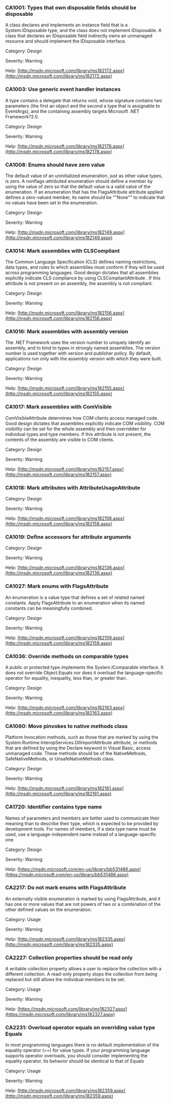 ### CA1001: Types that own disposable fields should be disposable ###

A class declares and implements an instance field that is a System.IDisposable type, and the class does not implement IDisposable. A class that declares an IDisposable field indirectly owns an unmanaged resource and should implement the IDisposable interface.

Category: Design

Severity: Warning

Help: [http://msdn.microsoft.com/library/ms182172.aspx](http://msdn.microsoft.com/library/ms182172.aspx)

### CA1003: Use generic event handler instances ###

A type contains a delegate that returns void, whose signature contains two parameters (the first an object and the second a type that is assignable to EventArgs), and the containing assembly targets Microsoft .NET Framework?2.0.

Category: Design

Severity: Warning

Help: [http://msdn.microsoft.com/library/ms182178.aspx](http://msdn.microsoft.com/library/ms182178.aspx)

### CA1008: Enums should have zero value ###

The default value of an uninitialized enumeration, just as other value types, is zero. A nonflags-attributed enumeration should define a member by using the value of zero so that the default value is a valid value of the enumeration. If an enumeration that has the FlagsAttribute attribute applied defines a zero-valued member, its name should be ""None"" to indicate that no values have been set in the enumeration.

Category: Design

Severity: Warning

Help: [http://msdn.microsoft.com/library/ms182149.aspx](http://msdn.microsoft.com/library/ms182149.aspx)

### CA1014: Mark assemblies with CLSCompliant ###

The Common Language Specification (CLS) defines naming restrictions, data types, and rules to which assemblies must conform if they will be used across programming languages. Good design dictates that all assemblies explicitly indicate CLS compliance by using CLSCompliantAttribute . If this attribute is not present on an assembly, the assembly is not compliant.

Category: Design

Severity: Warning

Help: [http://msdn.microsoft.com/library/ms182156.aspx](http://msdn.microsoft.com/library/ms182156.aspx)

### CA1016: Mark assemblies with assembly version ###

The .NET Framework uses the version number to uniquely identify an assembly, and to bind to types in strongly named assemblies. The version number is used together with version and publisher policy. By default, applications run only with the assembly version with which they were built.

Category: Design

Severity: Warning

Help: [http://msdn.microsoft.com/library/ms182155.aspx](http://msdn.microsoft.com/library/ms182155.aspx)

### CA1017: Mark assemblies with ComVisible ###

ComVisibleAttribute determines how COM clients access managed code. Good design dictates that assemblies explicitly indicate COM visibility. COM visibility can be set for the whole assembly and then overridden for individual types and type members. If this attribute is not present, the contents of the assembly are visible to COM clients.

Category: Design

Severity: Warning

Help: [http://msdn.microsoft.com/library/ms182157.aspx](http://msdn.microsoft.com/library/ms182157.aspx)

### CA1018: Mark attributes with AttributeUsageAttribute ###

Category: Design

Severity: Warning

Help: [http://msdn.microsoft.com/library/ms182158.aspx](http://msdn.microsoft.com/library/ms182158.aspx)

### CA1019: Define accessors for attribute arguments ###

Category: Design

Severity: Warning

Help: [http://msdn.microsoft.com/library/ms182136.aspx](http://msdn.microsoft.com/library/ms182136.aspx)

### CA1027: Mark enums with FlagsAttribute ###

An enumeration is a value type that defines a set of related named constants. Apply FlagsAttribute to an enumeration when its named constants can be meaningfully combined.

Category: Design

Severity: Warning

Help: [http://msdn.microsoft.com/library/ms182159.aspx](http://msdn.microsoft.com/library/ms182159.aspx)

### CA1036: Override methods on comparable types ###

A public or protected type implements the System.IComparable interface. It does not override Object.Equals nor does it overload the language-specific operator for equality, inequality, less than, or greater than.

Category: Design

Severity: Warning

Help: [http://msdn.microsoft.com/library/ms182163.aspx](http://msdn.microsoft.com/library/ms182163.aspx)

### CA1060: Move pinvokes to native methods class ###

Platform Invocation methods, such as those that are marked by using the System.Runtime.InteropServices.DllImportAttribute attribute, or methods that are defined by using the Declare keyword in Visual Basic, access unmanaged code. These methods should be of the NativeMethods, SafeNativeMethods, or UnsafeNativeMethods class.

Category: Design

Severity: Warning

Help: [http://msdn.microsoft.com/library/ms182161.aspx](http://msdn.microsoft.com/library/ms182161.aspx)

### CA1720: Identifier contains type name ###


Names of parameters and members are better used to communicate their meaning than to describe their type, which is expected to be provided by development tools. For names of members, if a data type name must be used, use a language-independent name instead of a language-specific one.

Category: Design

Severity: Warning

Help: [https://msdn.microsoft.com/en-us/library/bb531486.aspx](https://msdn.microsoft.com/en-us/library/bb531486.aspx)

### CA2217: Do not mark enums with FlagsAttribute ###

An externally visible enumeration is marked by using FlagsAttribute, and it has one or more values that are not powers of two or a combination of the other defined values on the enumeration.

Category: Usage

Severity: Warning

Help: [http://msdn.microsoft.com/library/ms182335.aspx](http://msdn.microsoft.com/library/ms182335.aspx)

### CA2227: Collection properties should be read only ###

A writable collection property allows a user to replace the collection with a different collection. A read-only property stops the collection from being replaced but still allows the individual members to be set.

Category: Usage

Severity: Warning

Help: [https://msdn.microsoft.com/library/ms182327.aspx](https://msdn.microsoft.com/library/ms182327.aspx)

### CA2231: Overload operator equals on overriding value type Equals ###

In most programming languages there is no default implementation of the equality operator (==) for value types. If your programming language supports operator overloads, you should consider implementing the equality operator. Its behavior should be identical to that of Equals

Category: Usage

Severity: Warning

Help: [http://msdn.microsoft.com/library/ms182359.aspx](http://msdn.microsoft.com/library/ms182359.aspx)